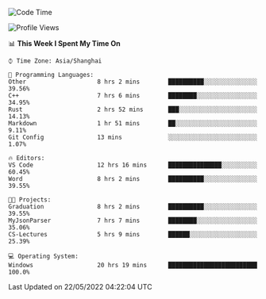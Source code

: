<!--START_SECTION:waka-->
![Code Time](http://img.shields.io/badge/Code%20Time-38%20hrs%2020%20mins-blue)

![Profile Views](http://img.shields.io/badge/Profile%20Views-81-blue)

📊 **This Week I Spent My Time On** 

```text
⌚︎ Time Zone: Asia/Shanghai

💬 Programming Languages: 
Other                    8 hrs 2 mins        ██████████░░░░░░░░░░░░░░░   39.56% 
C++                      7 hrs 6 mins        ████████░░░░░░░░░░░░░░░░░   34.95% 
Rust                     2 hrs 52 mins       ███░░░░░░░░░░░░░░░░░░░░░░   14.13% 
Markdown                 1 hr 51 mins        ██░░░░░░░░░░░░░░░░░░░░░░░   9.11% 
Git Config               13 mins             ░░░░░░░░░░░░░░░░░░░░░░░░░   1.07%

🔥 Editors: 
VS Code                  12 hrs 16 mins      ███████████████░░░░░░░░░░   60.45% 
Word                     8 hrs 2 mins        ██████████░░░░░░░░░░░░░░░   39.55%

🐱‍💻 Projects: 
Graduation               8 hrs 2 mins        ██████████░░░░░░░░░░░░░░░   39.55% 
MyJsonParser             7 hrs 7 mins        ████████░░░░░░░░░░░░░░░░░   35.06% 
CS-Lectures              5 hrs 9 mins        ██████░░░░░░░░░░░░░░░░░░░   25.39%

💻 Operating System: 
Windows                  20 hrs 19 mins      █████████████████████████   100.0%

```


 Last Updated on 22/05/2022 04:22:04 UTC
<!--END_SECTION:waka-->